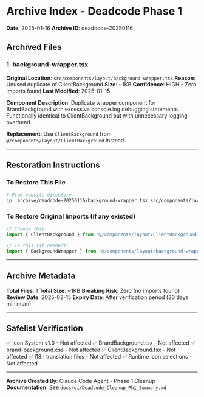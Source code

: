 # Archive Index - Deadcode Phase 1
**Date**: 2025-01-16
**Archive ID**: deadcode-20250116

## Archived Files

### 1. background-wrapper.tsx
**Original Location**: `src/components/layout/background-wrapper.tsx`
**Reason**: Unused duplicate of ClientBackground
**Size**: ~1KB
**Confidence**: HIGH - Zero imports found
**Last Modified**: 2025-01-15

**Component Description**:
Duplicate wrapper component for BrandBackground with excessive console.log debugging statements. Functionally identical to ClientBackground but with unnecessary logging overhead.

**Replacement**:
Use `ClientBackground` from `@/components/layout/ClientBackground` instead.

---

## Restoration Instructions

### To Restore This File

```bash
# From website directory
cp _archive/deadcode-20250116/background-wrapper.tsx src/components/layout/background-wrapper.tsx
```

### To Restore Original Imports (if any existed)

```typescript
// Change this:
import { ClientBackground } from '@/components/layout/ClientBackground';

// To this (if needed):
import { BackgroundWrapper } from '@/components/layout/background-wrapper';
```

---

## Archive Metadata

**Total Files**: 1
**Total Size**: ~1KB
**Breaking Risk**: Zero (no imports found)
**Review Date**: 2025-02-15
**Expiry Date**: After verification period (30 days minimum)

---

## Safelist Verification

✅ Icon System v1.0 - Not affected
✅ BrandBackground.tsx - Not affected
✅ brand-background.css - Not affected
✅ ClientBackground.tsx - Not affected
✅ I18n translation files - Not affected
✅ Runtime icon selections - Not affected

---

**Archive Created By**: Claude Code Agent - Phase 1 Cleanup
**Documentation**: See `docs/ui/Deadcode_Cleanup_Ph1_Summary.md`

